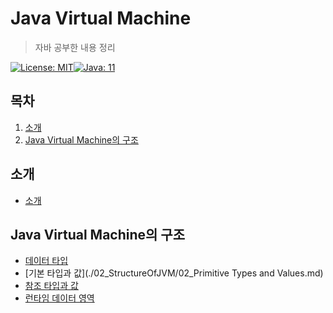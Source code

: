 # Java Virtual Machine

> 자바 공부한 내용 정리

[![License: MIT](https://img.shields.io/badge/License-MIT-yellow.svg)](https://opensource.org/licenses/MIT)[![Java: 11](https://img.shields.io/badge/Java-11-brightgreen)](https://docs.oracle.com/javase/specs/jvms/se11/html/index.html)

## 목차

1. [소개](#소개)
2. [Java Virtual Machine의 구조](#java-virtual-machine의-구조)

## 소개

- [소개](./01_Intruduction.md)

## Java Virtual Machine의 구조

- [데이터 타입](./02_StructureOfJVM/01_DataType.md)
- [기본 타입과 값](./02_StructureOfJVM/02_Primitive Types and Values.md)
- [참조 타입과 값](./02_StructureOfJVM/03_ReferenceTypesAndValues.md)
- [런타임 데이터 영역](./02_StructureOfJVM/04_Run-TimeDataAreas.md)

